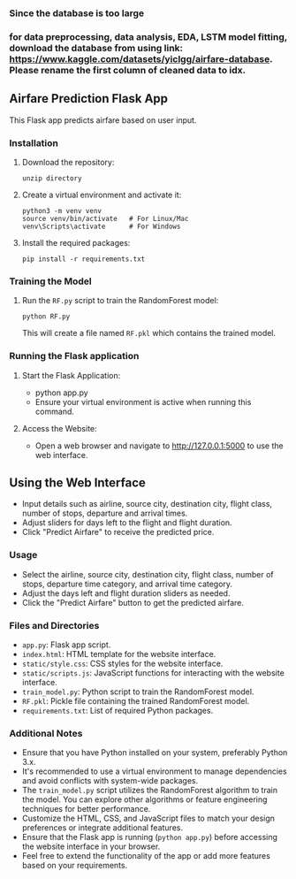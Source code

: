 ### Since the database is too large
### for data preprocessing, data analysis, EDA, LSTM model fitting, download the database from using link: https://www.kaggle.com/datasets/yiclgg/airfare-database. Please rename the first column of cleaned data to idx.


## Airfare Prediction Flask App

This Flask app predicts airfare based on user input.

### Installation

1. Download  the repository:
    ```
   unzip directory
    ```

2. Create a virtual environment and activate it:
    ```
    python3 -m venv venv
    source venv/bin/activate   # For Linux/Mac
    venv\Scripts\activate      # For Windows
    ```

3. Install the required packages:
    ```
    pip install -r requirements.txt
    ```

### Training the Model

1. Run the `RF.py` script to train the RandomForest model:
    ```
    python RF.py
    ```

   This will create a file named `RF.pkl` which contains the trained model.

### Running the Flask application

1. Start the Flask Application:
   - python app.py
   - Ensure your virtual environment is active when running this command.

2. Access the Website:
   - Open a web browser and navigate to http://127.0.0.1:5000 to use the web interface.

Using the Web Interface
-----------------------

- Input details such as airline, source city, destination city, flight class, number of stops, departure and arrival times.
- Adjust sliders for days left to the flight and flight duration.
- Click "Predict Airfare" to receive the predicted price.
	

### Usage

- Select the airline, source city, destination city, flight class, number of stops, departure time category, and arrival time category.
- Adjust the days left and flight duration sliders as needed.
- Click the "Predict Airfare" button to get the predicted airfare.

### Files and Directories

- `app.py`: Flask app script.
- `index.html`: HTML template for the website interface.
- `static/style.css`: CSS styles for the website interface.
- `static/scripts.js`: JavaScript functions for interacting with the website interface.
- `train_model.py`: Python script to train the RandomForest model.
- `RF.pkl`: Pickle file containing the trained RandomForest model.
- `requirements.txt`: List of required Python packages.

### Additional Notes

- Ensure that you have Python installed on your system, preferably Python 3.x.
- It's recommended to use a virtual environment to manage dependencies and avoid conflicts with system-wide packages.
- The `train_model.py` script utilizes the RandomForest algorithm to train the model. You can explore other algorithms or feature engineering techniques for better performance.
- Customize the HTML, CSS, and JavaScript files to match your design preferences or integrate additional features.
- Ensure that the Flask app is running (`python app.py`) before accessing the website interface in your browser.
- Feel free to extend the functionality of the app or add more features based on your requirements.

